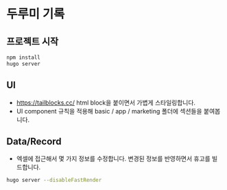 # 두루미 기록

## 프로젝트 시작

```bash
npm install
hugo server
```

## UI

- https://tailblocks.cc/ html block을 붙이면서 가볍게 스타일링합니다. 
- UI component 규칙을 적용해  basic / app / marketing 폴더에 섹션들을 붙여봅니다.

## Data/Record

- 엑셀에 접근해서 몇 가지 정보를 수정합니다. 변경된 정보를 반영하면서 휴고를 빌드합니다. 

```bash
hugo server --disableFastRender
```